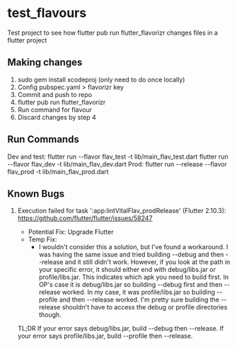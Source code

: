# test_flavours

Test project to see how flutter pub run flutter_flavorizr changes files in a flutter project

## Making changes
1. sudo gem install xcodeproj (only need to do once locally)
2. Config pubspec.yaml > flavorizr key
3. Commit and push to repo
4. flutter pub run flutter_flavorizr
5. Run command for flavour
6. Discard changes by step 4


## Run Commands
Dev and test: 
flutter run --flavor flav_test -t lib/main_flav_test.dart
flutter run --flavor flav_dev -t lib/main_flav_dev.dart
Prod: 
flutter run --release --flavor flav_prod -t lib/main_flav_prod.dart

## Known Bugs
1. Execution failed for task ':app:lintVitalFlav_prodRelease' (Flutter 2.10.3): https://github.com/flutter/flutter/issues/58247
   - Potential Fix: Upgrade Flutter
   - Temp Fix: 
     - I wouldn't consider this a solution, but I've found a workaround. I was having the same issue and tried building --debug and then --release and it still didn't work. However, if you look at the path in your specific error, it should either end with debug/libs.jar or profile/libs.jar. This indicates which apk you need to build first. In OP's case it is debug/libs.jar so building --debug first and then --release worked. In my case, it was profile/libs.jar so building --profile and then --release worked. I'm pretty sure building the --release shouldn't have to access the debug or profile directories though.

    TL;DR
    If your error says debug/libs.jar, build --debug then --release.
    If your error says profile/libs.jar, build --profile then --release.
